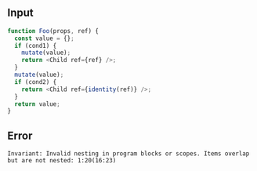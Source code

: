 
## Input

```javascript
function Foo(props, ref) {
  const value = {};
  if (cond1) {
    mutate(value);
    return <Child ref={ref} />;
  }
  mutate(value);
  if (cond2) {
    return <Child ref={identity(ref)} />;
  }
  return value;
}

```


## Error

```
Invariant: Invalid nesting in program blocks or scopes. Items overlap but are not nested: 1:20(16:23)
```
          
      